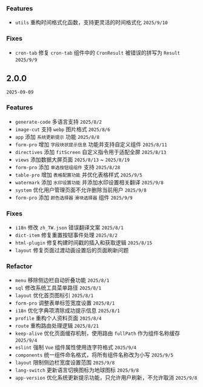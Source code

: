 ### Features
- `utils` 重构时间格式化函数，支持更灵活的时间格式化 `2025/9/10`

### Fixes
- `cron-tab` 修复 `cron-tab` 组件中的 `CronResult` 被错误的拼写为 `Result` `2025/9/9`

## 2.0.0

`2025-09-09`

### Features
- `generate-code` 多语言支持 `2025/8/2`
- `image-cut` 支持 `webp` 图片格式 `2025/8/6`
- `app` 添加 `系统更新提示` 功能 `2025/8/8`
- `form-pro` 增加 `字段块状提示信息` 功能并支持自定义组件 `2025/8/11`
- `directives` 添加 `fitScreen` 自定义指令用于适配全屏 `2025/8/13`
- `views` 添加数据大屏页面 `2025/8/13` ~ `2025/8/19`
- `form-pro` 添加 `单选按钮组组件` 支持 `2025/8/28`
- `table-pro` 增加 `表格配置功能` 并优化表格样式 `2025/9/5`
- `watermark` 添加 `水印设置功能` 并添加水印设置相关翻译 `2025/9/8`
- `system` 优化用户管理页面不允许删除当前用户 `2025/9/8`
- `form-pro` 添加 `颜色选择器` `滑块选择器` 组件 `2025/9/9`

### Fixes
- `i18n` 修改 `zh_TW.json` 错误翻译文案 `2025/8/1`
- `dict-item` 修复重置按钮事件处理 `2025/8/2`
- `html-plugin` 修复构建时间戳的插入和获取逻辑 `2025/8/15`
- `layout` 修复页面过渡动画设置后的页面刷新问题

### Refactor
- `menu` 移除侧边栏自动折叠功能 `2025/8/1`
- `sql` 修改系统工具菜单路径 `2025/8/1`
- `layout` 优化首页图标引 `2025/8/1`
- `form-pro` 调整表单标签宽度设置 `2025/8/1`
- `i18n` 优化字典项清除成功提示信息 `2025/8/1`
- `profile` 重构个人资料页面 `2025/8/4`
- `route` 重构路由处理逻辑 `2025/8/21`
- `keep-alive` 优化页面缓存机制，使用路由 `fullPath` 作为组件名称缓存 `2025/9/4`
- `eslint` 强制 `Vue` 组件属性使用连字符格式 `2025/9/4`
- `components` 统一组件命名格式，将所有组件名称改为小写 `2025/9/5`
- `layout` 限制侧边栏宽度设置范围 `2025/9/8`
- `lang-switch` 更新语言切换图标为地球图标 `2025/9/8`
- `app-version` 优化系统更新提示功能，只允许用户刷新，不允许取消 `2025/9/8`
